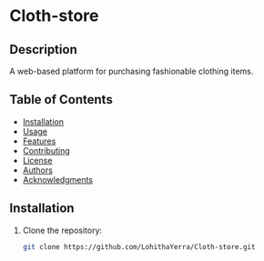 # Cloth-store

## Description
A web-based platform for purchasing fashionable clothing items.

## Table of Contents
- [Installation](#installation)
- [Usage](#usage)
- [Features](#features)
- [Contributing](#contributing)
- [License](#license)
- [Authors](#authors)
- [Acknowledgments](#acknowledgments)

## Installation
1. Clone the repository:
   ```bash
   git clone https://github.com/LohithaYerra/Cloth-store.git

